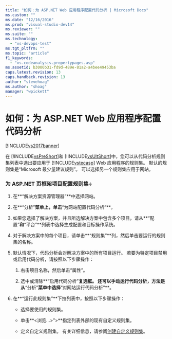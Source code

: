 ```yaml
---
title: "如何：为 ASP.NET Web 应用程序配置代码分析 | Microsoft Docs"
ms.custom: ""
ms.date: "12/16/2016"
ms.prod: "visual-studio-dev14"
ms.reviewer: ""
ms.suite: ""
ms.technology: 
  - "vs-devops-test"
ms.tgt_pltfrm: ""
ms.topic: "article"
f1_keywords: 
  - "vs.codeanalysis.propertypages.asp"
ms.assetid: b3000b31-fd9d-489e-81a2-a4bee49453ba
caps.latest.revision: 13
caps.handback.revision: 13
author: "stevehoag"
ms.author: "shoag"
manager: "wpickett"
---
```

# 如何：为 ASP.NET Web 应用程序配置代码分析
[!INCLUDE[vs2017banner](../code-quality/includes/vs2017banner.md)]

在 [!INCLUDE[vsPreShort](../code-quality/includes/vspreshort_md.md)]和 [!INCLUDE[vsUltShort](../code-quality/includes/vsultshort_md.md)]中，您可以从代码分析规则集列表中选出要应用于 [!INCLUDE[vstecasp](../code-quality/includes/vstecasp_md.md)] Web 应用程序的规则集。  默认的规则集是“Microsoft 最少量建议规则”。  可以选择另一个规则集应用于网站。  
  
### 为 ASP.NET 页框架项目配置规则集÷  
  
1.  在**“解决方案资源管理器”**中选择网站。  
  
2.  在**“分析”**菜单上，单击**“为网站配置代码分析”**。  
  
3.  如果您选择了解决方案，并且所选解决方案中包含多个项目，请从**“配置”**和**“平台”**列表中选择生成配置和目标操作系统。  
  
4.  对于解决方案中的每个项目，请单击**“规则集”**列，然后单击要运行的规则集的名称。  
  
5.  默认情况下，代码分析会对解决方案中的所有项目运行。  若要为特定项目禁用或启用代码分析，请按照以下步骤操作：  
  
    1.  右击项目名称，然后单击“属性”。  
  
    2.  选中或清除**“启用代码分析”**复选框。  还可以手动运行代码分析，方法是从**“分析”**菜单中选择**“对网站运行代码分析”**。  
  
6.  在**“运行此规则集”**下拉列表中，按照以下步骤操作：  
  
    -   选择要使用的规则集。  
  
    -   单击**\<浏览...\>”\>**指定列表外部的现有自定义规则集。  
  
    -   定义自定义规则集。  有关详细信息，请参阅[创建自定义规则集](../code-quality/creating-custom-code-analysis-rule-sets.md)。